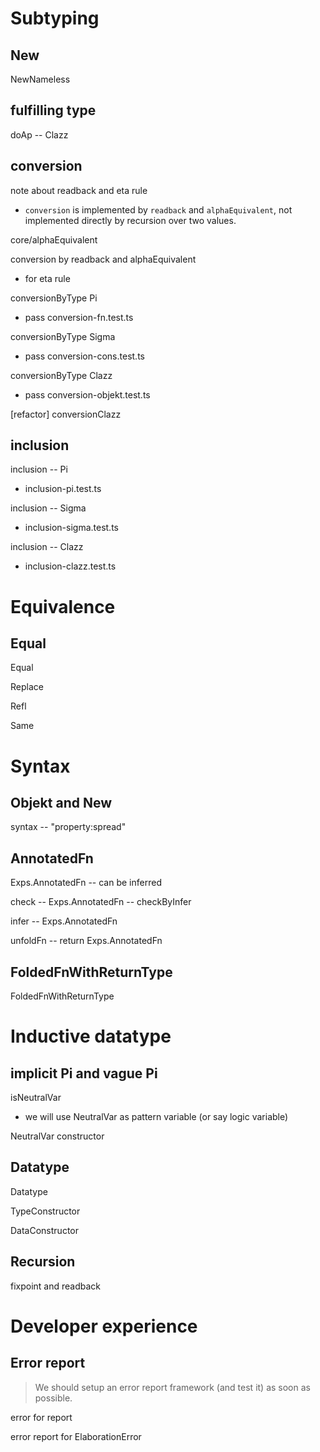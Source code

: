 # Subtyping

## New

NewNameless

## fulfilling type

doAp -- Clazz

## conversion

note about readback and eta rule

- `conversion` is implemented by `readback` and `alphaEquivalent`,
  not implemented directly by recursion over two values.

core/alphaEquivalent

conversion by readback and alphaEquivalent

- for eta rule

conversionByType Pi

- pass conversion-fn.test.ts

conversionByType Sigma

- pass conversion-cons.test.ts

conversionByType Clazz

- pass conversion-objekt.test.ts

[refactor] conversionClazz

## inclusion

inclusion -- Pi

- inclusion-pi.test.ts

inclusion -- Sigma

- inclusion-sigma.test.ts

inclusion -- Clazz

- inclusion-clazz.test.ts

# Equivalence

## Equal

Equal

Replace

Refl

Same

# Syntax

## Objekt and New

syntax -- "property:spread"

## AnnotatedFn

Exps.AnnotatedFn -- can be inferred

check -- Exps.AnnotatedFn -- checkByInfer

infer -- Exps.AnnotatedFn

unfoldFn -- return Exps.AnnotatedFn

## FoldedFnWithReturnType

FoldedFnWithReturnType

# Inductive datatype

## implicit Pi and vague Pi

isNeutralVar

- we will use NeutralVar as pattern variable (or say logic variable)

NeutralVar constructor

## Datatype

Datatype

TypeConstructor

DataConstructor

## Recursion

fixpoint and readback

# Developer experience

## Error report

> We should setup an error report framework (and test it) as soon as possible.

error for report

error report for ElaborationError
